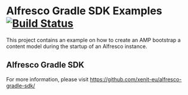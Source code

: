 # Alfresco Gradle SDK Examples [![Build Status](https://travis-ci.org/xenit-eu/alfresco-gradle-sdk-example.svg?branch=master)](https://travis-ci.org/xenit-eu/alfresco-gradle-sdk-example)

This project contains an example on how to create an AMP bootstrap a content model during the startup of an Alfresco instance.

## Alfresco Gradle SDK

For more information, please visit https://github.com/xenit-eu/alfresco-gradle-sdk/